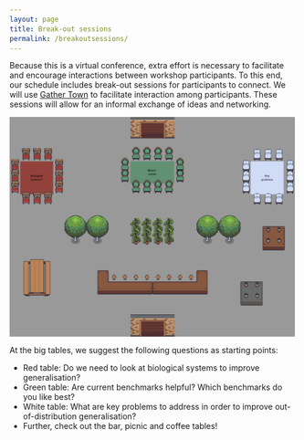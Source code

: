 ```yaml
---
layout: page
title: Break-out sessions
permalink: /breakoutsessions/
---
```


Because this is a virtual conference, extra effort is necessary to facilitate and encourage interactions between workshop participants. To this end, our schedule includes break-out sessions for participants to connect. We will use [Gather Town](https://gather.town/) to facilitate interaction among participants. These sessions will allow for an informal exchange of ideas and networking.

<img align="center" src="https://raw.githubusercontent.com/iclr2021generalization/iclr2021generalization.github.io/main/assets/img/room.png" width="500">

At the big tables, we suggest the following questions as starting points:
* Red table: Do we need to look at biological systems to improve generalisation?
* Green table: Are current benchmarks helpful? Which benchmarks do you like best?
* White table: What are key problems to address in order to improve out-of-distribution generalisation?
* Further, check out the bar, picnic and coffee tables!